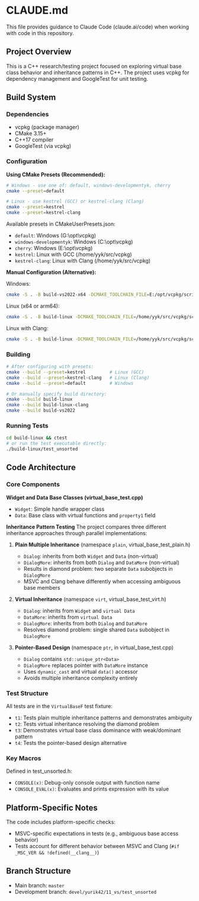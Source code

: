 # CLAUDE.md

This file provides guidance to Claude Code (claude.ai/code) when working with code in this repository.

## Project Overview

This is a C++ research/testing project focused on exploring virtual base class behavior and inheritance patterns in C++. The project uses vcpkg for dependency management and GoogleTest for unit testing.

## Build System

### Dependencies
- vcpkg (package manager)
- CMake 3.15+
- C++17 compiler
- GoogleTest (via vcpkg)

### Configuration

**Using CMake Presets (Recommended):**
```bash
# Windows - use one of: default, windows-developmentyk, cherry
cmake --preset=default

# Linux - use kestrel (GCC) or kestrel-clang (Clang)
cmake --preset=kestrel
cmake --preset=kestrel-clang
```

Available presets in CMakeUserPresets.json:
- `default`: Windows (G:\opt\vcpkg)
- `windows-developmentyk`: Windows (C:\opt\vcpkg)
- `cherry`: Windows (E:\opt\vcpkg)
- `kestrel`: Linux with GCC (/home/yyk/src/vcpkg)
- `kestrel-clang`: Linux with Clang (/home/yyk/src/vcpkg)

**Manual Configuration (Alternative):**

Windows:
```bash
cmake -S . -B build-vs2022-x64 -DCMAKE_TOOLCHAIN_FILE=E:/opt/vcpkg/scripts/buildsystems/vcpkg.cmake -DBUILD_TESTING=ON
```

Linux (x64 or arm64):
```bash
cmake -S . -B build-linux -DCMAKE_TOOLCHAIN_FILE=/home/yyk/src/vcpkg/scripts/buildsystems/vcpkg.cmake
```

Linux with Clang:
```bash
cmake -S . -B build-linux -DCMAKE_TOOLCHAIN_FILE=/home/yyk/src/vcpkg/scripts/buildsystems/vcpkg.cmake -DCMAKE_BUILD_TYPE=Debug -DCMAKE_C_COMPILER=clang -DCMAKE_CXX_COMPILER=clang++
```

### Building
```bash
# After configuring with presets:
cmake --build --preset=kestrel         # Linux (GCC)
cmake --build --preset=kestrel-clang   # Linux (Clang)
cmake --build --preset=default         # Windows

# Or manually specify build directory:
cmake --build build-linux
cmake --build build-linux-clang
cmake --build build-vs2022
```

### Running Tests
```bash
cd build-linux && ctest
# or run the test executable directly:
./build-linux/test_unsorted
```

## Code Architecture

### Core Components

**Widget and Data Base Classes (virtual_base_test.cpp)**
- `Widget`: Simple handle wrapper class
- `Data`: Base class with virtual functions and `property1` field

**Inheritance Pattern Testing**
The project compares three different inheritance approaches through parallel implementations:

1. **Plain Multiple Inheritance** (namespace `plain`, virtual_base_test_plain.h)
   - `Dialog`: inherits from both `Widget` and `Data` (non-virtual)
   - `DialogMore`: inherits from both `Dialog` and `DataMore` (non-virtual)
   - Results in diamond problem: two separate `Data` subobjects in `DialogMore`
   - MSVC and Clang behave differently when accessing ambiguous base members

2. **Virtual Inheritance** (namespace `virt`, virtual_base_test_virt.h)
   - `Dialog`: inherits from `Widget` and `virtual Data`
   - `DataMore`: inherits from `virtual Data`
   - `DialogMore`: inherits from both `Dialog` and `DataMore`
   - Resolves diamond problem: single shared `Data` subobject in `DialogMore`

3. **Pointer-Based Design** (namespace `ptr`, in virtual_base_test.cpp)
   - `Dialog` contains `std::unique_ptr<Data>`
   - `DialogMore` replaces pointer with `DataMore` instance
   - Uses `dynamic_cast` and virtual `data()` accessor
   - Avoids multiple inheritance complexity entirely

### Test Structure

All tests are in the `VirtualBaseF` test fixture:
- `t1`: Tests plain multiple inheritance patterns and demonstrates ambiguity
- `t2`: Tests virtual inheritance resolving the diamond problem
- `t3`: Demonstrates virtual base class dominance with weak/dominant pattern
- `t4`: Tests the pointer-based design alternative

### Key Macros

Defined in test_unsorted.h:
- `CONSOLE(x)`: Debug-only console output with function name
- `CONSOLE_EVAL(x)`: Evaluates and prints expression with its value

## Platform-Specific Notes

The code includes platform-specific checks:
- MSVC-specific expectations in tests (e.g., ambiguous base access behavior)
- Tests account for different behavior between MSVC and Clang (`#if _MSC_VER && !defined(__clang__)`)

## Branch Structure

- Main branch: `master`
- Development branch: `devel/yurik42/11_vs/test_unsorted`
